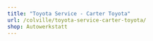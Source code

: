 ```yaml
---
title: "Toyota Service - Carter Toyota"
url: /colville/toyota-service-carter-toyota/
shop: Autowerkstatt
---
```

